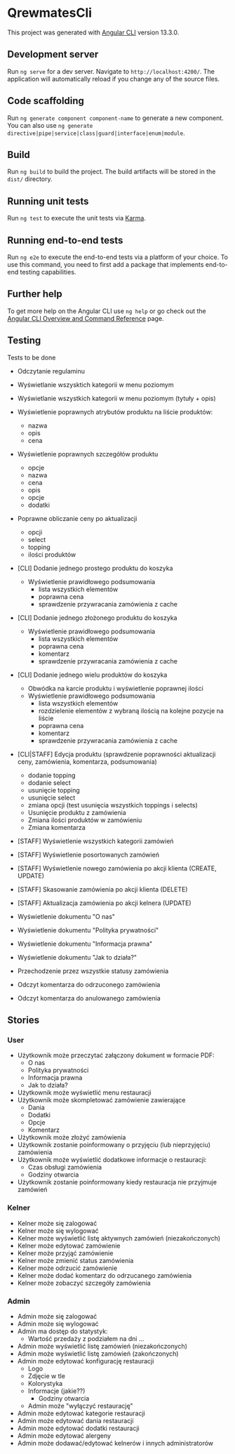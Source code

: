 # QrewmatesCli

This project was generated with [Angular CLI](https://github.com/angular/angular-cli) version 13.3.0.

## Development server

Run `ng serve` for a dev server. Navigate to `http://localhost:4200/`. The application will automatically reload if you change any of the source files.

## Code scaffolding

Run `ng generate component component-name` to generate a new component. You can also use `ng generate directive|pipe|service|class|guard|interface|enum|module`.

## Build

Run `ng build` to build the project. The build artifacts will be stored in the `dist/` directory.

## Running unit tests

Run `ng test` to execute the unit tests via [Karma](https://karma-runner.github.io).

## Running end-to-end tests

Run `ng e2e` to execute the end-to-end tests via a platform of your choice. To use this command, you need to first add a package that implements end-to-end testing capabilities.

## Further help

To get more help on the Angular CLI use `ng help` or go check out the [Angular CLI Overview and Command Reference](https://angular.io/cli) page.

## Testing
Tests to be done

- Odczytanie regulaminu
- Wyświetlanie wszysktich kategorii w menu poziomym
- Wyświetlanie wszystkich kategorii w menu poziomym (tytuły + opis)
- Wyświetlenie poprawnych atrybutów produktu na liście produktów:
    - nazwa
    - opis
    - cena

- Wyświetlenie poprawnych szczegółów produktu
    - opcje
    - nazwa
    - cena
    - opis
    - opcje
    - dodatki

- Poprawne obliczanie ceny po aktualizacji
    - opcji
    - select
    - topping
    - ilości produktów

- [CLI] Dodanie jednego prostego produktu do koszyka
    - Wyświetlenie prawidłowego podsumowania
        - lista wszystkich elementów
        - poprawna cena
        - sprawdzenie przywracania zamówienia z cache

- [CLI] Dodanie jednego złożonego produktu do koszyka
    - Wyświetlenie prawidłowego podsumowania
        - lista wszystkich elementów
        - poprawna cena
        - komentarz
        - sprawdzenie przywracania zamówienia z cache

- [CLI] Dodanie jednego wielu produktów do koszyka
    - Obwódka na karcie produktu i wyświetlenie poprawnej ilości
    - Wyświetlenie prawidłowego podsumowania
        - lista wszystkich elementów
        - rozdzielenie elementów z wybraną ilością na kolejne pozycje na liście
        - poprawna cena
        - komentarz
        - sprawdzenie przywracania zamówienia z cache

- [CLI|STAFF] Edycja produktu (sprawdzenie poprawności aktualizacji ceny, zamówienia, komentarza, podsumowania)
    - dodanie topping
    - dodanie select
    - usunięcie topping
    - usunięcie select
    - zmiana opcji (test usunięcia wszystkich toppings i selects)
    - Usunięcie produktu z zamówienia
    - Zmiana ilości produktów w zamówieniu
    - Zmiana komentarza

- [STAFF] Wyświetlenie wszystkich kategorii zamówień
- [STAFF] Wyświetlenie posortowanych zamówień 
- [STAFF] Wyświetlenie nowego zamówienia po akcji klienta (CREATE, UPDATE)
- [STAFF] Skasowanie zamówienia po akcji klienta (DELETE)
- [STAFF] Aktualizacja zamówienia po akcji kelnera (UPDATE)

- Wyświetlenie dokumentu "O nas"
- Wyświetlenie dokumentu "Polityka prywatności"
- Wyświetlenie dokumentu "Informacja prawna"
- Wyświetlenie dokumentu "Jak to działa?"
- Przechodzenie przez wszystkie statusy zamówienia
- Odczyt komentarza do odrzuconego zamówienia
- Odczyt komentarza do anulowanego zamówienia


## Stories
### User
- Użytkownik może przeczytać załączony dokument w formacie PDF:
    - O nas
    - Polityka prywatności
    - Informacja prawna 
    - Jak to działa?
- Użytkownik może wyświetlić menu restauracji
- Użytkownik może skompletować zamówienie zawierające
    - Dania
    - Dodatki
    - Opcje
    - Komentarz
- Użytkownik może złożyć zamówienia
- Użytkownik zostanie poinformowany o przyjęciu (lub nieprzyjęciu) zamówienia
- Użytkownik może wyświetlić dodatkowe informacje o restauracji:
    - Czas obsługi zamówienia
    - Godziny otwarcia
- Użytkownik zostanie poinformowany kiedy restauracja nie przyjmuje zamówień

### Kelner
- Kelner może się zalogować
- Kelner może się wylogować
- Kelner może wyświetlić listę aktywnych zamówień (niezakończonych)
- Kelner może edytować zamówienie
- Kelner może przyjąć zamówienie
- Kelner może zmienić status zamówienia
- Kelner może odrzucić zamówienie
- Kelner może dodać komentarz do odrzucanego zamówienia
- Kelner może zobaczyć szczegóły zamówienia

### Admin
- Admin może się zalogować
- Admin może się wylogować
- Admin ma dostęp do statystyk:
    - Wartość przedaży z podziałem na dni
    ...
- Admin może wyświetlić listę zamówień (niezakończonych)
- Admin może wyświetlić listę zamówień (zakończonych)
- Admin może edytować konfigurację restauracji
    - Logo
    - Zdjęcie w tle
    - Kolorystyka
    - Informacje (jakie??)
        - Godziny otwarcia
    - Admin może "wyłączyć restaurację"
- Admin może edytować kategorie restauracji
- Admin może edytować dania restauracji
- Admin może edytować dodatki restauracji
- Admin może edytować alergeny
- Admin może dodawać/edytować kelnerów i innych administratorów